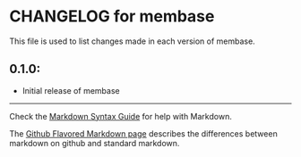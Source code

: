 # CHANGELOG for membase

This file is used to list changes made in each version of membase.

## 0.1.0:

* Initial release of membase

- - -
Check the [Markdown Syntax Guide](http://daringfireball.net/projects/markdown/syntax) for help with Markdown.

The [Github Flavored Markdown page](http://github.github.com/github-flavored-markdown/) describes the differences between markdown on github and standard markdown.
